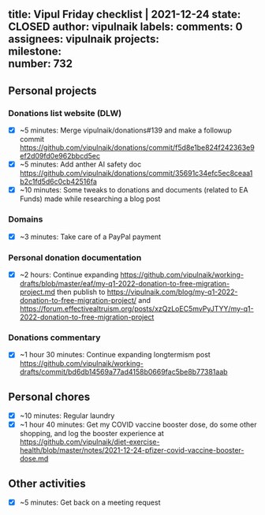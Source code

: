 title:	Vipul Friday checklist | 2021-12-24
state:	CLOSED
author:	vipulnaik
labels:	
comments:	0
assignees:	vipulnaik
projects:	
milestone:	
number:	732
--
## Personal projects

### Donations list website (DLW)

- [x] ~5 minutes: Merge vipulnaik/donations#139 and make a followup commit https://github.com/vipulnaik/donations/commit/f5d8e1be824f242363e9ef2d09fd0e962bbcd5ec
- [x] ~5 minutes: Add anther AI safety doc https://github.com/vipulnaik/donations/commit/35691c34efc5ec8ceaa1b2c1fd5d6c0cb42516fa
- [x] ~10 minutes: Some tweaks to donations and documents (related to EA Funds) made while researching a blog post

### Domains

- [x] ~3 minutes: Take care of a PayPal payment

### Personal donation documentation

- [x] ~2 hours: Continue expanding https://github.com/vipulnaik/working-drafts/blob/master/eaf/my-q1-2022-donation-to-free-migration-project.md then publish to https://vipulnaik.com/blog/my-q1-2022-donation-to-free-migration-project/ and https://forum.effectivealtruism.org/posts/xzQzLoEC5mvPyJTYY/my-q1-2022-donation-to-free-migration-project

### Donations commentary

- [x] ~1 hour 30 minutes: Continue expanding longtermism post https://github.com/vipulnaik/working-drafts/commit/bd6db14569a77ad4158b0669fac5be8b77381aab

## Personal chores

- [x] ~10 minutes: Regular laundry
- [x] ~1 hour 40 minutes: Get my COVID vaccine booster dose, do some other shopping, and log the booster experience at https://github.com/vipulnaik/diet-exercise-health/blob/master/notes/2021-12-24-pfizer-covid-vaccine-booster-dose.md

## Other activities

- [x] ~5 minutes: Get back on a meeting request
